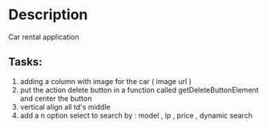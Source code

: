 # Description 
Car rental application

## Tasks:
1. adding a column with image for the car ( image url )
2. put the action delete button in a function called getDeleteButtonElement and center the button
3. vertical align all td's middle
4. add a n option select to search by : model , lp , price  , dynamic search